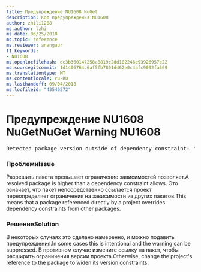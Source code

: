 ```yaml
---
title: Предупреждение NU1608 NuGet
description: Код предупреждения NU1608
author: zhili1208
ms.author: lzhi
ms.date: 06/25/2018
ms.topic: reference
ms.reviewer: anangaur
f1_keywords:
- NU1608
ms.openlocfilehash: dc3b360147258a8819c2dd102246e93926957e22
ms.sourcegitcommit: 1d1406764c6af5fb7801d462e0c4afc9092fa569
ms.translationtype: MT
ms.contentlocale: ru-RU
ms.lasthandoff: 09/04/2018
ms.locfileid: "43546272"
---
```

# <a name="nuget-warning-nu1608"></a><span data-ttu-id="d18c7-103">Предупреждение NU1608 NuGet</span><span class="sxs-lookup"><span data-stu-id="d18c7-103">NuGet Warning NU1608</span></span>

<pre>Detected package version outside of dependency constraint: 'PackageA' 1.0.0 requires 'PackageB' (= 1.0.0) but version 'PackageB' 2.0.0 was resolved.</pre>

### <a name="issue"></a><span data-ttu-id="d18c7-104">Проблеми</span><span class="sxs-lookup"><span data-stu-id="d18c7-104">Issue</span></span>
<span data-ttu-id="d18c7-105">Разрешить пакета превышает ограничение зависимостей позволяет.</span><span class="sxs-lookup"><span data-stu-id="d18c7-105">A resolved package is higher than a dependency constraint allows.</span></span> <span data-ttu-id="d18c7-106">Это означает, что пакет непосредственно ссылается проект переопределяет ограничения на зависимости из других пакетов.</span><span class="sxs-lookup"><span data-stu-id="d18c7-106">This means that a package referenced directly by a project overrides dependency constraints from other packages.</span></span>

### <a name="solution"></a><span data-ttu-id="d18c7-107">Решение</span><span class="sxs-lookup"><span data-stu-id="d18c7-107">Solution</span></span>
<span data-ttu-id="d18c7-108">В некоторых случаях это сделано намеренно, и можно подавить предупреждения.</span><span class="sxs-lookup"><span data-stu-id="d18c7-108">In some cases this is intentional and the warning can be suppressed.</span></span> <span data-ttu-id="d18c7-109">В противном случае измените ссылку на пакет, чтобы расширить ограничения версии проекта.</span><span class="sxs-lookup"><span data-stu-id="d18c7-109">Otherwise, change the project's reference to the package to widen its version constraints.</span></span>
